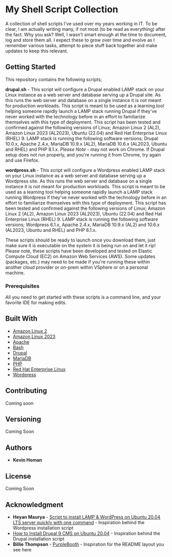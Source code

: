 # My Shell Script Collection

A collection of shell scripts I've used over my years working in IT. To be clear, I am actually writing many, if not most (to be read as everything) after the fact. Why you ask? Well, I wasn't smart enough at the time to document, log and store them all. I expect these to grow over time and evolve as I remember various tasks, attempt to piece stuff back together and make updates to keep this relevant.

## Getting Started

This repository contains the following scripts;

**drupal.sh** - This script will configure a Drupal enabled LAMP stack on your Linux instance as a web server and database serving up a Drupal site. As this runs the web server and database on a single instance it is not meant for production workloads. This script is meant to be used as a learning tool helping someone rapidly launch a LAMP stack running Drupal if they've never worked with the technology before in an effort to familiarize themselves with this type of deployment. This script has been tested and confirmed against the following versions of Linux; Amazon Linux 2 (AL2), Amazon Linux 2023 (AL2023), Ubuntu (22.04) and Red Hat Enterprise Linux (RHEL) 9. LAMP stack is running the following software versions; Drupal 10.0.x, Apache 2.4.x, MariaDB 10.9.x (AL2), MariaDB 10.6.x (AL2023, Ubuntu and RHEL) and PHP 8.1.x. *Please Note* - may not work on Chrome. If Drupal setup does not run properly, and you're running it from Chrome, try again and use Firefox.

**wordpress.sh** - This script will configure a Wordpress enabled LAMP stack on your Linux instance as a web server and database serving up a Wordpress site. As this runs the web server and database on a single instance it is not meant for production workloads. This script is meant to be used as a learning tool helping someone rapidly launch a LAMP stack running Wordpress if they've never worked with the technology before in an effort to familiarize themselves with this type of deployment. This script has been tested and confirmed against the following versions of Linux; Amazon Linux 2 (AL2), Amazon Linux 2023 (AL2023), Ubuntu (22.04) and Red Hat Enterprise Linux (RHEL) 9. LAMP stack is running the following software versions; Wordpress 6.1.x, Apache 2.4.x, MariaDB 10.9.x (AL2) and 10.6.x (AL2023, Ubuntu and RHEL) and PHP 8.1.x.

These scripts should be ready to launch once you download them, just make sure it is executable on the system it is being run on and let it rip! Please note, these scripts have been developed and tested on Elastic Compute Cloud (EC2) on Amazon Web Services (AWS). Some updates (packages, etc.) may need to be made if you're running these within another cloud provider or on-prem within VSphere or on a personal machine.

### Prerequisites

All you need to get started with these scripts is a command line, and your favorite IDE for making edits.

## Built With

* [Amazon Linux 2](https://aws.amazon.com/amazon-linux-2/?amazon-linux-whats-new.sort-by=item.additionalFields.postDateTime&amazon-linux-whats-new.sort-order=desc)
* [Amazon Linux 2023](https://aws.amazon.com/linux/amazon-linux-2023/)
* [Apache](https://httpd.apache.org/)
* [Bash](https://www.gnu.org/software/bash/)
* [Drupal](https://www.drupal.org/)
* [MariaDB](https://mariadb.org/)
* [PHP](https://www.php.net/)
* [Red Hat Enterprise Linux](https://www.redhat.com/en/technologies/linux-platforms/enterprise-linux)
* [Wordpress](https://wordpress.com/)

## Contributing

Coming soon

## Versioning

Coming Soon

## Authors

* **Kevin Homan**

## License

Coming Soon

## Acknowledgment

* **Heyan Maurya** - [Script to install LAMP & WordPress on Ubuntu 20.04 LTS server quickly with one command](https://www.how2shout.com/linux/script-to-install-lamp-wordpress-on-ubuntu-20-04-lts-server-quickly-with-one-command/) - Inspiration behind the Wordpress installation script
* [How to Install Drupal 9 CMS on Ubuntu 20.04](https://linuxhostsupport.com/blog/how-to-install-drupal-9-cms-on-ubuntu-20-04/) - Inspiration behind the Drupal installation script
* **Billie Thompson** - [PurpleBooth](https://github.com/PurpleBooth) - Inspiration for the README layout you see here